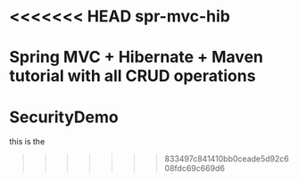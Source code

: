 <<<<<<< HEAD
spr-mvc-hib
===========

Spring MVC + Hibernate + Maven tutorial with all CRUD operations
=======
# SecurityDemo
this is the 
>>>>>>> 833497c841410bb0ceade5d92c608fdc69c669d6
